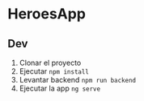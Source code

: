 # HeroesApp

## Dev

1. Clonar el proyecto
2. Ejecutar ```npm install```
3. Levantar backend ```npm run backend```
4. Ejecutar la app ```ng serve```

